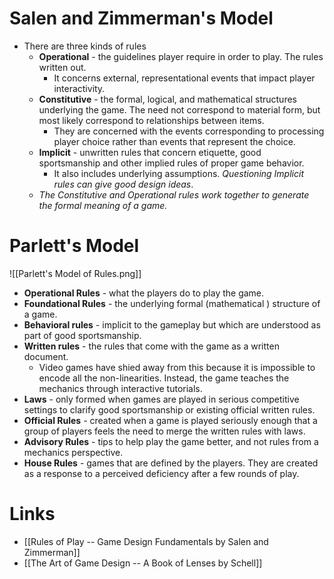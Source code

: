 # Salen and Zimmerman's Model 
* There are three kinds of rules
	* **Operational** - the guidelines player require in order to play. The rules written out.
		* It concerns external, representational events that impact player interactivity.
	* **Constitutive** - the formal, logical, and mathematical structures underlying the game. The need not correspond to material form, but most likely correspond to relationships between items. 
		* They are concerned with the events corresponding to processing player choice rather than events that represent the choice.
	* **Implicit** - unwritten rules that concern etiquette, good sportsmanship and other implied rules of proper game behavior.
		* It also includes underlying assumptions. *Questioning Implicit rules can give good design ideas*.
	* *The Constitutive and Operational rules work together to generate the formal meaning of a game.*

# Parlett's Model
![[Parlett's Model of Rules.png]]

* **Operational Rules** - what the players do to play the game. 
* **Foundational Rules** - the underlying formal (mathematical ) structure of a game. 
* **Behavioral rules** - implicit to the gameplay but which are understood as part of good sportsmanship. 
* **Written rules** - the rules that come with the game as a written document. 
	* Video games have shied away from this because it is impossible to encode all the non-linearities. Instead, the game teaches the mechanics through interactive tutorials.
* **Laws** - only formed when games are played in serious competitive settings to clarify good sportsmanship or existing official written rules.
* **Official Rules** - created when a game is played seriously enough that a group of players feels the need to merge the written rules with laws. 
* **Advisory Rules** - tips to help play the game better, and not rules from a mechanics perspective. 
* **House Rules** - games that are defined by the players. They are created as a response to a perceived deficiency after a few rounds of play.
# Links 
* [[Rules of Play -- Game Design Fundamentals by Salen and Zimmerman]] 
* [[The Art of Game Design -- A Book of Lenses by Schell]]